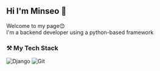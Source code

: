 

<!--
**mseo39/mseo39** is a ✨ _special_ ✨ repository because its `README.md` (this file) appears on your GitHub profile.

Here are some ideas to get you started:

- 🔭 I’m currently working on ...
- 🌱 I’m currently learning ...
- 👯 I’m looking to collaborate on ...
- 🤔 I’m looking for help with ...
- 💬 Ask me about ...
- 📫 How to reach me: ...
- 😄 Pronouns: ...
- ⚡ Fun fact: ...
-->

## Hi I'm Minseo 👋
Welcome to my page😊
<br>I'm a backend developer using a python-based framework

### ⚒ My Tech Stack
![Django](https://img.shields.io/badge/-Django-092E20?style=for-the-badge&logo=Django&logoColor=white)
![Git](https://img.shields.io/badge/-Git-F05032?style=for-the-badge&logo=git&logoColor=white)

